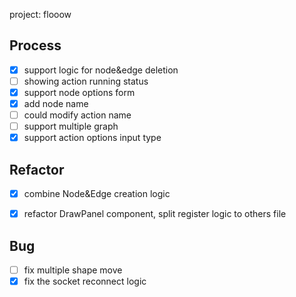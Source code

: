 project: flooow


## Process
- [X] support logic for node&edge deletion
- [ ] showing action running status
- [X] support node options form
- [X] add node name
- [ ] could modify action name
- [ ] support multiple graph
- [X] support action options input type

## Refactor
- [X] combine Node&Edge creation logic
- [X] refactor DrawPanel component, split register logic to others file


## Bug
- [ ] fix multiple shape move
- [X] fix the socket reconnect logic
